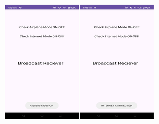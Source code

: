 <p align=left>
<img src="https://github.com/visu512/Broadcast-Receiver-/blob/dbf5685afc74826b5d4f8908a9e5946b941856a7/WhatsApp%20Image%202024-10-08%20at%2017.05.31_c1b48270.jpg " width="240" height="370"/>
<img src="https://github.com/visu512/Broadcast-Receiver-/blob/1be8b41628d8b4ebab53b6e737ae7d969da66f6a/WhatsApp%20Image%202024-10-08%20at%2017.05.35_eb15b616.jpg" width="240" height="370"/>
</p>
